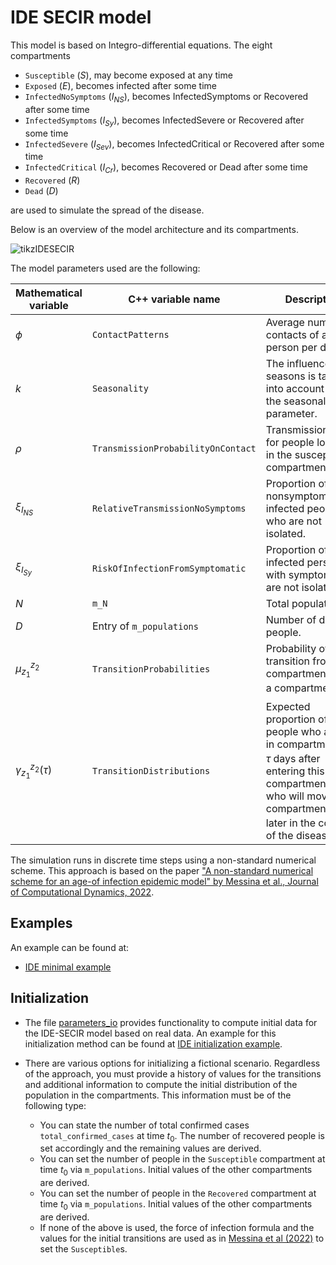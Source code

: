 # IDE SECIR model

This model is based on Integro-differential equations.
The eight compartments 
- `Susceptible` ($S$), may become exposed at any time
- `Exposed` ($E$), becomes infected after some time
- `InfectedNoSymptoms` ($I_{NS}$), becomes InfectedSymptoms or Recovered after some time
- `InfectedSymptoms` ($I_{Sy}$), becomes InfectedSevere or Recovered after some time
- `InfectedSevere` ($I_{Sev}$), becomes InfectedCritical or Recovered after some time
- `InfectedCritical` ($I_{Cr}$), becomes Recovered or Dead after some time
- `Recovered` ($R$)
- `Dead` ($D$)

are used to simulate the spread of the disease.

Below is an overview of the model architecture and its compartments.

![tikzIDESECIR](https://github.com/SciCompMod/memilio/assets/70579874/3500421a-035c-4ce1-ae95-a54d8097be82)

The model parameters used are the following:

| Mathematical variable                   | C++ variable name | Description |
|---------------------------- | --------------- | -------------------------------------------------------------------------------------------------- |
| $\phi$                      |  `ContactPatterns`               | Average number of contacts of a person per day. |
| $k$                      |  `Seasonality`               |  The influence of the seasons is taken into account with the seasonality parameter. |
| $\rho$                      |  `TransmissionProbabilityOnContact`               | Transmission risk for people located in the susceptible compartments. |
| $\xi_{I_{NS}}$               |  `RelativeTransmissionNoSymptoms`               | Proportion of nonsymptomatically infected people who are not isolated. |
| $\xi_{I_{Sy}}$               | `RiskOfInfectionFromSymptomatic`                | Proportion of infected persons with symptoms who are not isolated. |
| $N$                         | `m_N`   | Total population. |
| $D$                         |  Entry of `m_populations`  | Number of dead people. |
| $\mu_{z_1}^{z_2}$              |   `TransitionProbabilities`              | Probability of transition from a compartment $z_1$ to a compartment $z_2$. |  
| $\gamma_{z_1}^{z_2}(\tau)$              |   `TransitionDistributions`              | Expected proportion of people who are still in compartment $z_1$ $\tau$ days after entering this compartment and who will move to compartment $z_2$ later in the course of the disease. |  

The simulation runs in discrete time steps using a non-standard numerical scheme. This approach is based on the paper ["A non-standard numerical scheme for an age-of infection epidemic model" by Messina et al., Journal of Computational Dynamics, 2022](https://doi.org/10.3934/jcd.2021029). 

## Examples

An example can be found at:

- [IDE minimal example](../../examples/ide_secir.cpp)

## Initialization 

- The file [parameters_io](parameters_io.h) provides functionality to compute initial data for the IDE-SECIR model based on real data. An example for this initialization method can be found at [IDE initialization example](../../examples/ide_initialization.cpp).

- There are various options for initializing a fictional scenario. Regardless of the approach, you must provide a history of values for the transitions and additional information to compute the initial distribution of the population in the compartments. This information must be of the following type:  

    - You can state the number of total confirmed cases `total_confirmed_cases` at time $t_0$. The number of recovered people is set accordingly and the remaining values are derived.
    - You can set the number of people in the `Susceptible` compartment at time $t_0$ via `m_populations`. Initial values of the other compartments are derived.
    - You can set the number of people in the `Recovered` compartment at time $t_0$ via `m_populations`. Initial values of the other compartments are derived.
    - If none of the above is used, the force of infection formula and the values for the initial transitions are used as in [Messina et al (2022)](https://doi.org/10.3934/jcd.2021029) to set the `Susceptible`s. 
